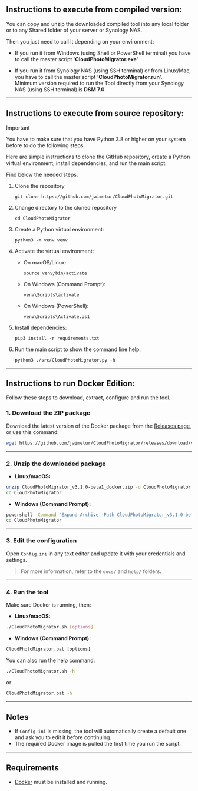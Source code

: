 ## Instructions to execute from compiled version:
You can copy and unzip the downloaded compiled tool into any local folder or to any Shared folder of your server or Synology NAS.

Then you just need to call it depending on your environment:
  - If you run it from Windows (using Shell or PowerShell terminal) you have to call the master script '**CloudPhotoMigrator.exe**'  

  - If you run it from Synology NAS (using SSH terminal) or from Linux/Mac, you have to call the master script '**CloudPhotoMigrator.run**'.  
    Minimum version required to run the Tool directly from your Synology NAS (using SSH terminal) is **DSM 7.0**.

---

## Instructions to execute from source repository:

> [!IMPORTANT]  
> You have to make sure that you have Python 3.8 or higher on your system before to do the following steps.

Here are simple instructions to clone the GitHub repository, create a Python virtual environment, install dependencies, and run the main script.  

Find below the needed steps:

1. Clone the repository
   ```
   git clone https://github.com/jaimetur/CloudPhotoMigrator.git
   ```

2. Change directory to the cloned repository
   ```
   cd CloudPhotoMigrator
   ```

3. Create a Python virtual environment:  
   ```
   python3 -m venv venv
   ```

4. Activate the virtual environment:  
   - On macOS/Linux:  
     ```
     source venv/bin/activate
     ```
   - On Windows (Command Prompt):  
     ```
     venv\Scripts\activate
     ```
   - On Windows (PowerShell):  
     ```
     venv\Scripts\Activate.ps1
     ```

5. Install dependencies:  
   ```
   pip3 install -r requirements.txt
   ```

6. Run the main script to show the command line help:  
   ```
   python3 ./src/CloudPhotoMigrator.py -h
   ```

---

## Instructions to run Docker Edition:

Follow these steps to download, extract, configure and run the tool.

### 1. Download the ZIP package

Download the latest version of the Docker package from the [Releases page](https://github.com/jaimetur/CloudPhotoMigrator/releases), or use this command:

```bash
wget https://github.com/jaimetur/CloudPhotoMigrator/releases/download/v3.1.0-beta1/CloudPhotoMigrator_v3.1.0-beta1_docker.zip
```

---

### 2. Unzip the downloaded package

- **Linux/macOS:**

```bash
unzip CloudPhotoMigrator_v3.1.0-beta1_docker.zip -d CloudPhotoMigrator
cd CloudPhotoMigrator
```

- **Windows (Command Prompt):**

```cmd
powershell -Command "Expand-Archive -Path CloudPhotoMigrator_v3.1.0-beta1_docker.zip -DestinationPath CloudPhotoMigrator"
cd CloudPhotoMigrator
```

---

### 3. Edit the configuration

Open `Config.ini` in any text editor and update it with your credentials and settings.

> For more information, refer to the `docs/` and `help/` folders.

---

### 4. Run the tool

Make sure Docker is running, then:

- **Linux/macOS:**

```bash
./CloudPhotoMigrator.sh [options]
```

- **Windows (Command Prompt):**

```cmd
CloudPhotoMigrator.bat [options]
```

You can also run the help command:

```bash
./CloudPhotoMigrator.sh -h
```

or

```cmd
CloudPhotoMigrator.bat -h
```

---

## Notes

- If `Config.ini` is missing, the tool will automatically create a default one and ask you to edit it before continuing.
- The required Docker image is pulled the first time you run the script.

---

## Requirements

- [Docker](https://www.docker.com/products/docker-desktop) must be installed and running.
